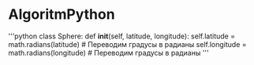 # AlgoritmPython
'''python 
class Sphere:
    def __init__(self, latitude, longitude):
        self.latitude = math.radians(latitude)  # Переводим градусы в радианы
        self.longitude = math.radians(longitude)  # Переводим градусы в радианы
'''
